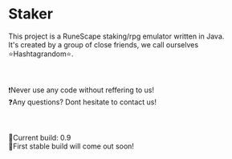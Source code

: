 # Staker
This project is a RuneScape staking/rpg emulator written in Java.<br>
It's created by a group of close friends, we call ourselves :star:Hashtagrandom:star:.




<br><br>:exclamation:Never use any code without reffering to us!<br>
:question:Any questions? Dont hesitate to contact us!


<br><br>:watermelon:Current build: 0.9<br>
:date:First stable build will come out soon!
